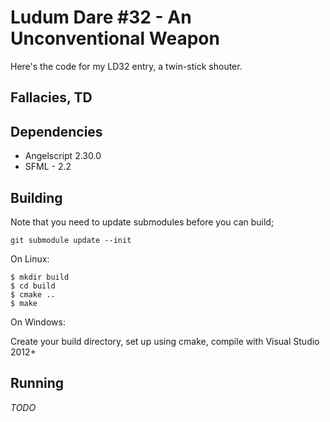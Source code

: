 Ludum Dare #32 - An Unconventional Weapon
==============

Here's the code for my LD32 entry, a twin-stick shouter.

## Fallacies, TD


Dependencies
------------

- Angelscript 2.30.0
- SFML - 2.2

Building
-----

Note that you need to update submodules before you can build;

`git submodule update --init`

On Linux:

    $ mkdir build
    $ cd build
    $ cmake ..
    $ make

On Windows:

Create your build directory, set up using cmake, compile with Visual Studio 2012+

Running
-------

_TODO_

